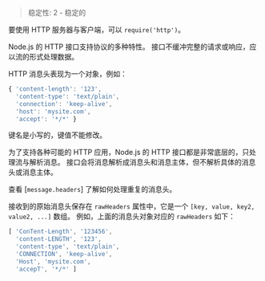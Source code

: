
<!--introduced_in=v0.10.0-->

> 稳定性: 2 - 稳定的

要使用 HTTP 服务器与客户端，可以 `require('http')`。

Node.js 的 HTTP 接口支持协议的多种特性。
接口不缓冲完整的请求或响应，应以流的形式处理数据。

HTTP 消息头表现为一个对象，例如：

<!-- eslint-skip -->
```js
{ 'content-length': '123',
  'content-type': 'text/plain',
  'connection': 'keep-alive',
  'host': 'mysite.com',
  'accept': '*/*' }
```

键名是小写的，键值不能修改。

为了支持各种可能的 HTTP 应用，Node.js 的 HTTP 接口都是非常底层的，只处理流与解析消息。
接口会将消息解析成消息头和消息主体，但不解析具体的消息头或消息主体。

查看 [`message.headers`] 了解如何处理重复的消息头。

接收到的原始消息头保存在 `rawHeaders` 属性中，它是一个 `[key, value, key2, value2, ...]` 数组。
例如，上面的消息头对象对应的 `rawHeaders` 如下：

<!-- eslint-disable semi -->
```js
[ 'ConTent-Length', '123456',
  'content-LENGTH', '123',
  'content-type', 'text/plain',
  'CONNECTION', 'keep-alive',
  'Host', 'mysite.com',
  'accepT', '*/*' ]
```

